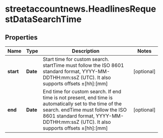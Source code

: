 # streetaccountnews.HeadlinesRequestDataSearchTime

## Properties

Name | Type | Description | Notes
------------ | ------------- | ------------- | -------------
**start** | **Date** | Start time for custom search. startTime must follow the ISO 8601 standard format, YYYY-MM-DDTHH:mm:ssZ (UTC). It also supports offsets ±[hh]:[mm] | [optional] 
**end** | **Date** | End time for custom search. If end time is not present, end time is automatically set to the time of the search. endTime must follow the ISO 8601 standard format, YYYY-MM-DDTHH:mm:ssZ (UTC). It also supports offsets ±[hh]:[mm] | [optional] 


